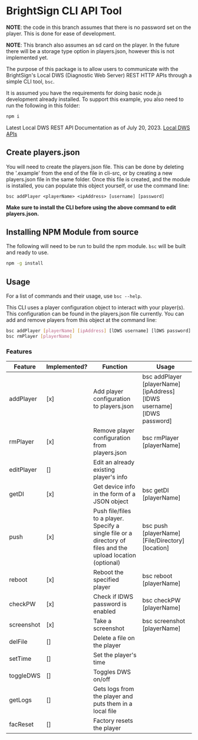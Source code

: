 # BrightSign CLI API Tool

**NOTE**: the code in this branch assumes that there is no password set on the player. This is done for ease of development.

**NOTE**: This branch also assumes an sd card on the player. In the future there will be a storage type option in players.json, however this is not implemented yet. 

The purpose of this package is to allow users to communicate with the BrightSign's Local DWS (Diagnostic Web Server) REST HTTP APIs through a simple CLI tool, `bsc`. 

It is assumed you have the requirements for doing basic node.js development already installed.  To support this example, you also need to run the following in this folder:

```bash
npm i
```

Latest Local DWS REST API Documentation as of July 20, 2023.
[Local DWS APIs](https://brightsign.atlassian.net/wiki/spaces/DOC/pages/1172734089/Local+DWS+APIs)

## Create players.json

You will need to create the players.json file. This can be done by deleting the '.example' from the end of the file in cli-src, or by creating a new players.json file in the same folder. Once this file is created, and the module is installed, you can populate this object yourself, or use the command line:
```
bsc addPlayer <playerName> <ipAddress> [username] [password]
```

**Make sure to install the CLI before using the above command to edit players.json.**

## Installing NPM Module from source

The following will need to be run to build the npm module. `bsc` will be built and ready to use. 

```bash
npm -g install
```


## Usage

For a list of commands and their usage, use `bsc --help`.

This CLI uses a player configuration object to interact with your player(s). This configuration can be found in the players.json file currently. You can add and remove players from this object at the command line: 
```bash
bsc addPlayer [playerName] [ipAddress] [lDWS username] [lDWS password]
bsc rmPlayer [playerName]
```
### Features

| Feature | Implemented? | Function | Usage |
| --------- | ---- | ------------------------ | -------------------------------------- |
| addPlayer | [x] | Add player configuration to players.json | bsc addPlayer [playerName] [ipAddress] [lDWS username] [lDWS password] |
| rmPlayer | [x] | Remove player configuration from players.json | bsc rmPlayer [playerName] |
| editPlayer | [] | Edit an already existing player's info |  |
| getDI | [x] | Get device info in the form of a JSON object | bsc getDI [playerName] | 
| push | [x] | Push file/files to a player. Specify a single file or a directory of files and the upload location (optional) | bsc push [playerName] [File/Directory] [location] |
| reboot | [x] | Reboot the specified player | bsc reboot [playerName] |
| checkPW | [x] | Check if lDWS password is enabled | bsc checkPW [playerName] |
| screenshot | [x] | Take a screenshot | bsc screenshot [playerName] |
| delFile | [] | Delete a file on the player |  | 
| setTime | [] | Set the player's time |  | 
| toggleDWS | [] | Toggles DWS on/off |  | 
| getLogs | [] | Gets logs from the player and puts them in a local file |  |
| facReset | [] | Factory resets the player |  |



